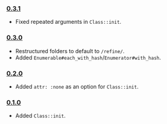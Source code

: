 
### [0.3.1](https://github.com/SilverPhoenix99/trinkets/tree/v0.3.1)
* Fixed repeated arguments in `Class::init`.

### [0.3.0](https://github.com/SilverPhoenix99/trinkets/tree/v0.3.0)
* Restructured folders to default to `/refine/`.
* Added `Enumerable#each_with_hash`/`Enumerator#with_hash`.

### [0.2.0](https://github.com/SilverPhoenix99/trinkets/tree/v0.2.0)
* Added `attr: :none` as an option for `Class::init`.

### [0.1.0](https://github.com/SilverPhoenix99/trinkets/tree/v0.1.0)
* Added `Class::init`.
